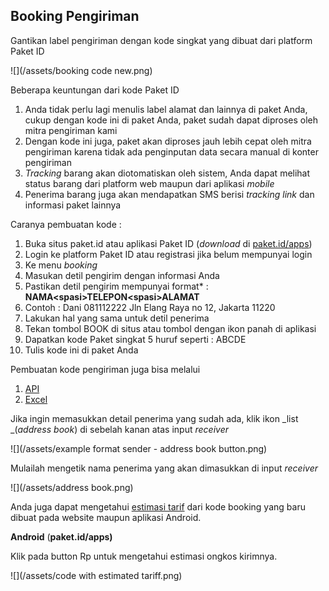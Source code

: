 ## Booking Pengiriman

Gantikan label pengiriman dengan kode singkat yang dibuat dari platform Paket ID

![](/assets/booking code new.png)

Beberapa keuntungan dari kode Paket ID

1. Anda tidak perlu lagi menulis label alamat dan lainnya di paket Anda, cukup dengan kode ini di paket Anda, paket sudah dapat diproses oleh mitra pengiriman kami
2. Dengan kode ini juga, paket akan diproses jauh lebih cepat oleh mitra pengiriman karena tidak ada penginputan data secara manual di konter pengiriman
3. _Tracking_ barang akan diotomatiskan oleh sistem, Anda dapat melihat status barang dari platform web maupun dari aplikasi _mobile_
4. Penerima barang juga akan mendapatkan SMS berisi _tracking link_ dan informasi paket lainnya

Caranya pembuatan kode :

1. Buka situs paket.id atau aplikasi Paket ID \(_download_ di [paket.id/apps](https://paket.id/apps)\)
2. Login ke platform Paket ID atau registrasi jika belum mempunyai login
3. Ke menu _booking_
4. Masukan detil pengirim dengan informasi Anda
5. Pastikan detil pengirim mempunyai format\* : **NAMA&lt;spasi&gt;TELEPON&lt;spasi&gt;ALAMAT**
6. Contoh : Dani 081112222 Jln Elang Raya no 12, Jakarta 11220
7. Lakukan hal yang sama untuk detil penerima
8. Tekan tombol BOOK di situs atau tombol dengan ikon panah di aplikasi
9. Dapatkan kode Paket singkat 5 huruf seperti : ABCDE
10. Tulis kode ini di paket Anda

Pembuatan kode pengiriman juga bisa melalui

1. [API](versi-2.md)
2. [Excel](excel-upload.md)

Jika ingin memasukkan detail penerima yang sudah ada, klik ikon _list _\(_address book_\) di sebelah kanan atas input _receiver_

![](/assets/example format sender - address book button.png)

Mulailah mengetik nama penerima yang akan dimasukkan di input _receiver_

![](/assets/address book.png)

Anda juga dapat mengetahui [estimasi tarif](estimasi-tarif.md) dari kode booking yang baru dibuat pada website maupun aplikasi Android.

**Android** \(**paket.id/apps\)**

Klik pada button Rp untuk mengetahui estimasi ongkos kirimnya.

![](/assets/code with estimated tariff.png)

